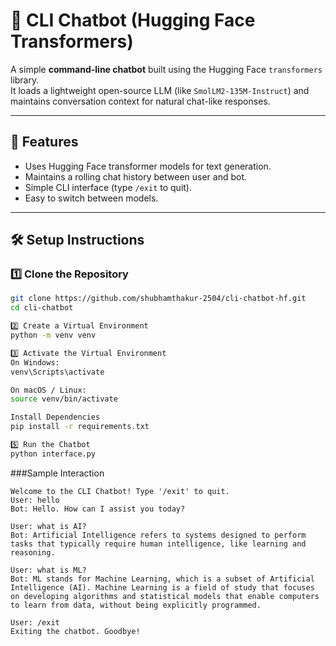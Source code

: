 # 🧠 CLI Chatbot (Hugging Face Transformers)

A simple **command-line chatbot** built using the Hugging Face `transformers` library.  
It loads a lightweight open-source LLM (like `SmolLM2-135M-Instruct`) and maintains conversation context for natural chat-like responses.

---

## 🚀 Features
- Uses Hugging Face transformer models for text generation.  
- Maintains a rolling chat history between user and bot.  
- Simple CLI interface (type `/exit` to quit).  
- Easy to switch between models.

---

## 🛠️ Setup Instructions

### 1️⃣ Clone the Repository
```bash
git clone https://github.com/shubhamthakur-2504/cli-chatbot-hf.git
cd cli-chatbot

2️⃣ Create a Virtual Environment
python -m venv venv

3️⃣ Activate the Virtual Environment
On Windows:
venv\Scripts\activate

On macOS / Linux:
source venv/bin/activate

Install Dependencies
pip install -r requirements.txt

5️⃣ Run the Chatbot
python interface.py
```

###Sample Interaction
```
Welcome to the CLI Chatbot! Type '/exit' to quit.
User: hello
Bot: Hello. How can I assist you today?

User: what is AI?
Bot: Artificial Intelligence refers to systems designed to perform tasks that typically require human intelligence, like learning and reasoning.

User: what is ML?
Bot: ML stands for Machine Learning, which is a subset of Artificial Intelligence (AI). Machine Learning is a field of study that focuses on developing algorithms and statistical models that enable computers to learn from data, without being explicitly programmed.

User: /exit
Exiting the chatbot. Goodbye!

```